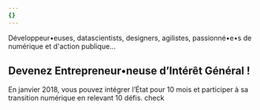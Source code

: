 ```yaml
---
{}
---
```

Développeur•euses, datascientists, designers, agilistes, passionné•e•s de numérique et d'action publique...

## Devenez Entrepreneur•neuse d’Intérêt Général !

En janvier 2018, vous pouvez intégrer l’État pour 10 mois et participer à sa transition numérique en relevant 10 défis.
check
